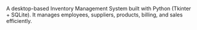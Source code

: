 A desktop-based Inventory Management System built with Python (Tkinter + SQLite). It manages employees, suppliers, products, billing, and sales efficiently.
